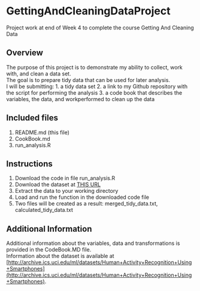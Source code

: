 # GettingAndCleaningDataProject
Project work at end of Week 4 to complete the course Getting And Cleaning Data

## Overview
   The purpose of this project is to demonstrate my ability to collect, work with, and clean a data set.  
   The goal is to prepare tidy data that can be used for later analysis.  
   I will be submitting:
      1. a tidy data set
      2. a link to my Github repository with the script for performing the analysis
      3. a code book that describes the variables, the data, and workperformed to clean up the data

## Included files
   1. README.md (this file)
   2. CookBook.md
   3. run_analysis.R

## Instructions
   1. Download the code in file run_analysis.R
   2. Download the dataset at [THIS URL](https://d396qusza40orc.cloudfront.net/getdata%2Fprojectfiles%2FUCI%20HAR%20Dataset.zip)
   3. Extract the data to your working directory
   4. Load and run the function in the downloaded code file
   5. Two files will be created as a result: merged_tidy_data.txt, calculated_tidy_data.txt

## Additional Information
Additional information about the variables, data and transformations is provided in the CodeBook.MD file.  
Information about the dataset is available at [http://archive.ics.uci.edu/ml/datasets/Human+Activity+Recognition+Using+Smartphones](http://archive.ics.uci.edu/ml/datasets/Human+Activity+Recognition+Using+Smartphones).
